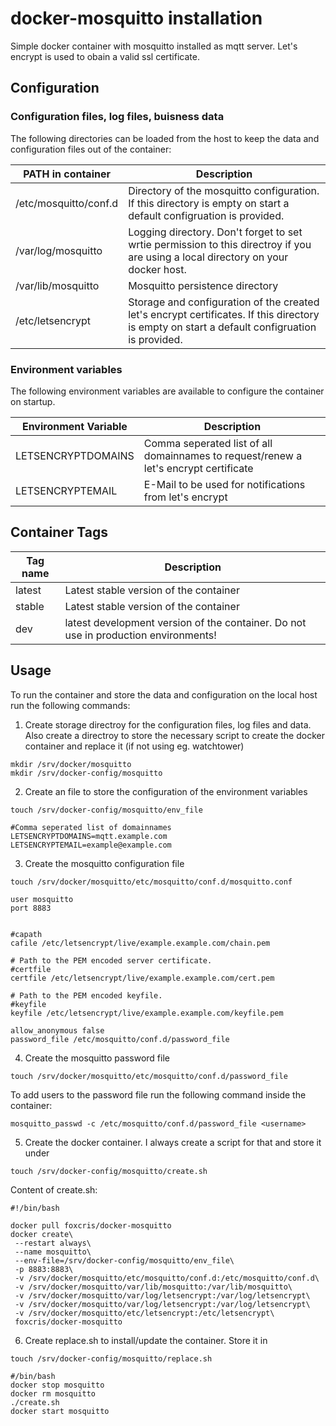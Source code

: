 # docker-mosquitto installation

Simple docker container with mosquitto installed as mqtt server.
Let's encrypt is used to obain a valid ssl certificate.

## Configuration
 
### Configuration files, log files, buisness data
The following directories can be loaded from the host to keep the data and configuration files out of the container:

 | PATH in container | Description |
 | ---------------------- | ----------- |
 | /etc/mosquitto/conf.d | Directory of the mosquitto configuration. If this directory is empty on start a default configruation is provided. |
 | /var/log/mosquitto | Logging directory. Don't forget to set wrtie permission to this directroy if you are using a local directory on your docker host.|
 | /var/lib/mosquitto | Mosquitto persistence directory |
 | /etc/letsencrypt | Storage and configuration of the created let's encrypt certificates. If this directory is empty on start a default configruation is provided.|

### Environment variables
The following environment variables are available to configure the container on startup.

 | Environment Variable | Description |
 | ---------------------- | ----------- |
 | LETSENCRYPTDOMAINS | Comma seperated list of all domainnames to request/renew a let's encrypt certificate |
 | LETSENCRYPTEMAIL | E-Mail to be used for notifications from let's encrypt |

## Container Tags

 | Tag name | Description |
 | ---------------------- | ----------- |
 | latest | Latest stable version of the container |
 | stable | Latest stable version of the container |
 | dev | latest development version of the container. Do not use in production environments! |

## Usage

To run the container and store the data and configuration on the local host run the following commands:
1. Create storage directroy for the configuration files, log files and data. Also create a directroy to store the necessary script to create the docker container and replace it (if not using eg. watchtower)
```
mkdir /srv/docker/mosquitto
mkdir /srv/docker-config/mosquitto
```

2. Create an file to store the configuration of the environment variables
```
touch /srv/docker-config/mosquitto/env_file
``` 
```
#Comma seperated list of domainnames
LETSENCRYPTDOMAINS=mqtt.example.com
LETSENCRYPTEMAIL=example@example.com
```

3. Create the mosquitto configuration file
```
touch /srv/docker/mosquitto/etc/mosquitto/conf.d/mosquitto.conf
```
```
user mosquitto
port 8883


#capath
cafile /etc/letsencrypt/live/example.example.com/chain.pem

# Path to the PEM encoded server certificate.
#certfile
certfile /etc/letsencrypt/live/example.example.com/cert.pem

# Path to the PEM encoded keyfile.
#keyfile
keyfile /etc/letsencrypt/live/example.example.com/keyfile.pem

allow_anonymous false
password_file /etc/mosquitto/conf.d/password_file

```

4. Create the mosquitto password file
```
touch /srv/docker/mosquitto/etc/mosquitto/conf.d/password_file
```
To add users to the password file run the following command inside the container:
```
mosquitto_passwd -c /etc/mosquitto/conf.d/password_file <username>
```

5. Create the docker container. I always create a script for that and store it under
```
touch /srv/docker-config/mosquitto/create.sh
```
Content of create.sh:
```
#!/bin/bash

docker pull foxcris/docker-mosquitto
docker create\
 --restart always\
 --name mosquitto\
 --env-file=/srv/docker-config/mosquitto/env_file\
 -p 8883:8883\
 -v /srv/docker/mosquitto/etc/mosquitto/conf.d:/etc/mosquitto/conf.d\
 -v /srv/docker/mosquitto/var/lib/mosquitto:/var/lib/mosquitto\
 -v /srv/docker/mosquitto/var/log/letsencrypt:/var/log/letsencrypt\
 -v /srv/docker/mosquitto/var/log/letsencrypt:/var/log/letsencrypt\
 -v /srv/docker/mosquitto/etc/letsencrypt:/etc/letsencrypt\
 foxcris/docker-mosquitto
```

6. Create replace.sh to install/update the container. Store it in
```
touch /srv/docker-config/mosquitto/replace.sh
```
```
#/bin/bash
docker stop mosquitto
docker rm mosquitto
./create.sh
docker start mosquitto
```
